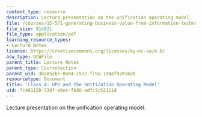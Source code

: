 ```yaml
---
content_type: resource
description: Lecture presentation on the unification operating model.
file: /courses/15-571-generating-business-value-from-information-technology-spring-2009/7c48115b538fe6ecfb88adfc7c52121d_MIT15_571s09_lec04.pdf
file_size: 814821
file_type: application/pdf
learning_resource_types:
- Lecture Notes
license: https://creativecommons.org/licenses/by-nc-sa/4.0/
ocw_type: OCWFile
parent_title: Lecture Notes
parent_type: CourseSection
parent_uid: 3ba85cbe-0a94-c572-f19a-194af97016d0
resourcetype: Document
title: 'Class 4: UPS and the Unification Operating Model'
uid: 7c48115b-538f-e6ec-fb88-adfc7c52121d
---
```

Lecture presentation on the unification operating model.